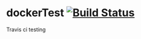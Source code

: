 # dockerTest  [![Build Status](https://travis-ci.org/ashiquzzaman33/dockerTest.svg?branch=master)](https://travis-ci.org/ashiquzzaman33/dockerTest)

Travis ci testing
